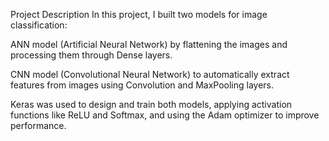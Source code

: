 Project Description
In this project, I built two models for image classification:

ANN model (Artificial Neural Network) by flattening the images and processing them through Dense layers.

CNN model (Convolutional Neural Network) to automatically extract features from images using Convolution and MaxPooling layers.

Keras was used to design and train both models, applying activation functions like ReLU and Softmax, and using the Adam optimizer to improve performance.


